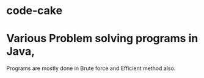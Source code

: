 # code-cake
# Various Problem solving programs in Java, 
Programs are mostly done in Brute force and Efficient method also. 
